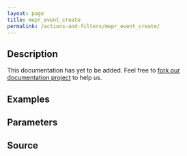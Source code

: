 ```yaml
---
layout: page
title: mepr_event_create
permalink: /actions-and-filters/mepr_event_create/
---
```


## Description

This documentation has yet to be added. Feel free to [fork our documentation project](https://github.com/caseproof/memberpress-docs) to help us.

## Examples


## Parameters


## Source

